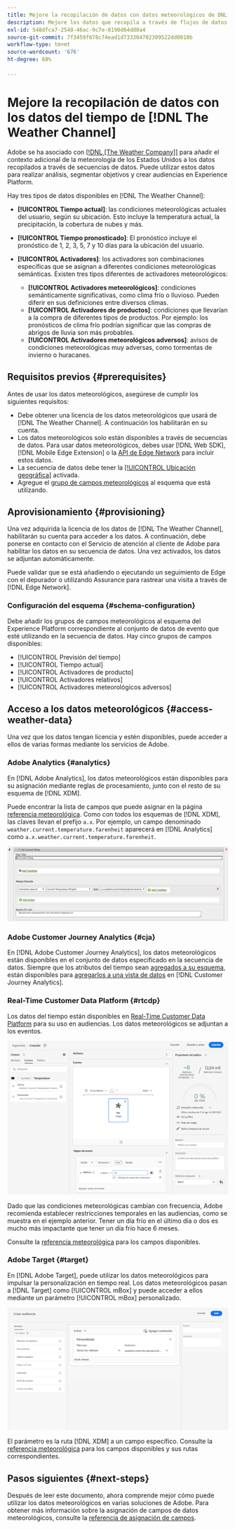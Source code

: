 ```yaml
---
title: Mejore la recopilación de datos con datos meteorológicos de DNL The Weather Channel
description: Mejore los datos que recopila a través de flujos de datos con datos meteorológicos de DNL The Weather Channel.
exl-id: 548dfca7-2548-46ac-9c7e-8190d64dd0a4
source-git-commit: 7f3459f678c74ead1d733304702309522dd0018b
workflow-type: tm+mt
source-wordcount: '676'
ht-degree: 68%

---
```


# Mejore la recopilación de datos con los datos del tiempo de [!DNL The Weather Channel]

Adobe se ha asociado con [[!DNL [The Weather Company]]](https://www.ibm.com/weather) para añadir el contexto adicional de la meteorología de los Estados Unidos a los datos recopilados a través de secuencias de datos. Puede utilizar estos datos para realizar análisis, segmentar objetivos y crear audiencias en Experience Platform.

Hay tres tipos de datos disponibles en [!DNL The Weather Channel]:

* **[!UICONTROL Tiempo actual]**: las condiciones meteorológicas actuales del usuario, según su ubicación. Esto incluye la temperatura actual, la precipitación, la cobertura de nubes y más.
* **[!UICONTROL Tiempo pronosticado]**: El pronóstico incluye el pronóstico de 1, 2, 3, 5, 7 y 10 días para la ubicación del usuario.
* **[!UICONTROL Activadores]**: los activadores son combinaciones específicas que se asignan a diferentes condiciones meteorológicas semánticas. Existen tres tipos diferentes de activadores meteorológicos:

   * **[!UICONTROL Activadores meteorológicos]**: condiciones semánticamente significativas, como clima frío o lluvioso. Pueden diferir en sus definiciones entre diversos climas.
   * **[!UICONTROL Activadores de productos]**: condiciones que llevarían a la compra de diferentes tipos de productos. Por ejemplo: los pronósticos de clima frío podrían significar que las compras de abrigos de lluvia son más probables.
   * **[!UICONTROL Activadores meteorológicos adversos]**: avisos de condiciones meteorológicas muy adversas, como tormentas de invierno o huracanes.

## Requisitos previos {#prerequisites}

Antes de usar los datos meteorológicos, asegúrese de cumplir los siguientes requisitos:

* Debe obtener una licencia de los datos meteorológicos que usará de [!DNL The Weather Channel]. A continuación los habilitarán en su cuenta.
* Los datos meteorológicos solo están disponibles a través de secuencias de datos. Para usar datos meteorológicos, debes usar [!DNL Web SDK], [!DNL Mobile Edge Extension] o la [API de Edge Network](https://developer.adobe.com/data-collection-apis/docs/api/) para incluir estos datos.
* La secuencia de datos debe tener la [[!UICONTROL Ubicación geográfica]](../configure.md#advanced-options) activada.
* Agregue el [grupo de campos meteorológicos](#schema-configuration) al esquema que está utilizando.

## Aprovisionamiento {#provisioning}

Una vez adquirida la licencia de los datos de [!DNL The Weather Channel], habilitarán su cuenta para acceder a los datos. A continuación, debe ponerse en contacto con el Servicio de atención al cliente de Adobe para habilitar los datos en su secuencia de datos. Una vez activados, los datos se adjuntan automáticamente.

Puede validar que se está añadiendo o ejecutando un seguimiento de Edge con el depurador o utilizando Assurance para rastrear una visita a través de [!DNL Edge Network].

### Configuración del esquema {#schema-configuration}

Debe añadir los grupos de campos meteorológicos al esquema del Experience Platform correspondiente al conjunto de datos de evento que esté utilizando en la secuencia de datos. Hay cinco grupos de campos disponibles:

* [!UICONTROL Previsión del tiempo]
* [!UICONTROL Tiempo actual]
* [!UICONTROL Activadores de producto]
* [!UICONTROL Activadores relativos]
* [!UICONTROL Activadores meteorológicos adversos]

## Acceso a los datos meteorológicos {#access-weather-data}

Una vez que los datos tengan licencia y estén disponibles, puede acceder a ellos de varias formas mediante los servicios de Adobe.

### Adobe Analytics {#analytics}

En [!DNL Adobe Analytics], los datos meteorológicos están disponibles para su asignación mediante reglas de procesamiento, junto con el resto de su esquema de [!DNL XDM].

Puede encontrar la lista de campos que puede asignar en la página [referencia meteorológica](weather-reference.md). Como con todos los esquemas de [!DNL XDM], las claves llevan el prefijo `a.x`. Por ejemplo, un campo denominado `weather.current.temperature.farenheit` aparecerá en [!DNL Analytics] como `a.x.weather.current.temperature.farenheit`.

![Interfaz de regla de procesamiento](../assets/data-enrichment/weather/processing-rules.png)

### Adobe Customer Journey Analytics {#cja}

En [!DNL Adobe Customer Journey Analytics], los datos meteorológicos están disponibles en el conjunto de datos especificado en la secuencia de datos. Siempre que los atributos del tiempo sean [agregados a su esquema](#prerequisites-prerequisites), están disponibles para [agregarlos a una vista de datos](https://experienceleague.adobe.com/docs/analytics-platform/using/cja-dataviews/create-dataview.html?lang=es) en [!DNL Customer Journey Analytics].

### Real-Time Customer Data Platform {#rtcdp}

Los datos del tiempo están disponibles en [Real-Time Customer Data Platform](../../rtcdp/overview.md) para su uso en audiencias. Los datos meteorológicos se adjuntan a los eventos.

![Generador de segmentos que muestra eventos meteorológicos](../assets/data-enrichment/weather/schema-builder.png)

Dado que las condiciones meteorológicas cambian con frecuencia, Adobe recomienda establecer restricciones temporales en las audiencias, como se muestra en el ejemplo anterior. Tener un día frío en el último día o dos es mucho más impactante que tener un día frío hace 6 meses.

Consulte la [referencia meteorológica](weather-reference.md) para los campos disponibles.

### Adobe Target {#target}

En [!DNL Adobe Target], puede utilizar los datos meteorológicos para impulsar la personalización en tiempo real. Los datos meteorológicos pasan a [!DNL Target] como [!UICONTROL mBox] y puede acceder a ellos mediante un parámetro [!UICONTROL mBox] personalizado.

![Generador de público destinatario](../assets/data-enrichment/weather/target-audience-builder.png)

El parámetro es la ruta [!DNL XDM] a un campo específico. Consulte la [referencia meteorológica](weather-reference.md) para los campos disponibles y sus rutas correspondientes.

## Pasos siguientes {#next-steps}

Después de leer este documento, ahora comprende mejor cómo puede utilizar los datos meteorológicos en varias soluciones de Adobe. Para obtener más información sobre la asignación de campos de datos meteorológicos, consulte la [referencia de asignación de campos](weather-reference.md).
